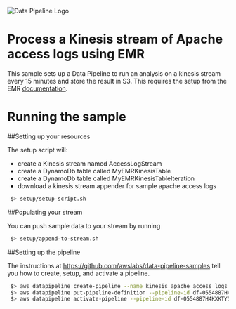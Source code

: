 ![Data Pipeline Logo](https://raw.githubusercontent.com/awslabs/data-pipeline-samples/master/setup/logo/datapipelinelogo.jpeg)

Process a Kinesis stream of Apache access logs using EMR
=====================
This sample sets up a Data Pipeline to run an analysis on a kinesis stream every 15 minutes and store the result in S3. This requires the setup from the EMR [documentation](http://docs.aws.amazon.com/ElasticMapReduce/latest/DeveloperGuide/emr-kinesis.html).

# Running the sample

##Setting up your resources

The setup script will:
- create a Kinesis stream named AccessLogStream
- create a DynamoDb table called MyEMRKinesisTable 
- create a DynamoDb table called MyEMRKinesisTableIteration
- download a kinesis stream appender for sample apache access logs
 
```sh
 $> setup/setup-script.sh
```
##Populating your stream

You can push sample data to your stream by running

```sh
 $> setup/append-to-stream.sh
```

##Setting up the pipeline

The instructions at https://github.com/awslabs/data-pipeline-samples tell you how to create, setup, and activate a pipeline. 

```sh
 $> aws datapipeline create-pipeline --name kinesis_apache_access_logs --unique-id kinesis_apache_access_logs
 $> aws datapipeline put-pipeline-definition --pipeline-id df-0554887H4KXKTY59MRJ --pipeline-definition file://samples/kinesis/kinesis-to-s3.json --parameter-values myS3LogsPath="<your s3 logging path>" myS3Output="<your s3 output path>"
 $> aws datapipeline activate-pipeline --pipeline-id df-0554887H4KXKTY59MRJ
```
